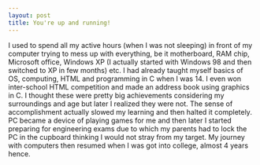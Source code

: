 ```yaml
---
layout: post
title: You're up and running!
---
```


 I used to spend all my active hours (when I was not sleeping) in front of my computer trying to mess up with everything, be it motherboard, RAM chip, Microsoft office, Windows XP (I actually started with Windows 98 and then switched to XP in few months) etc. I had already taught myself basics of OS, computing, HTML and programming in C when I was 14. I even won inter-school HTML competition and made an address book using graphics in C. I thought these were pretty big achievements considering my surroundings and age but later I realized they were not. The sense of accomplishment actually slowed my learning and then halted it completely. PC became a device of playing games for me and then later I started preparing for engineering exams due to which my parents had to lock the PC in the cupboard thinking I would not stray from my target. My journey with computers then resumed when I was got into college, almost 4 years hence.   
